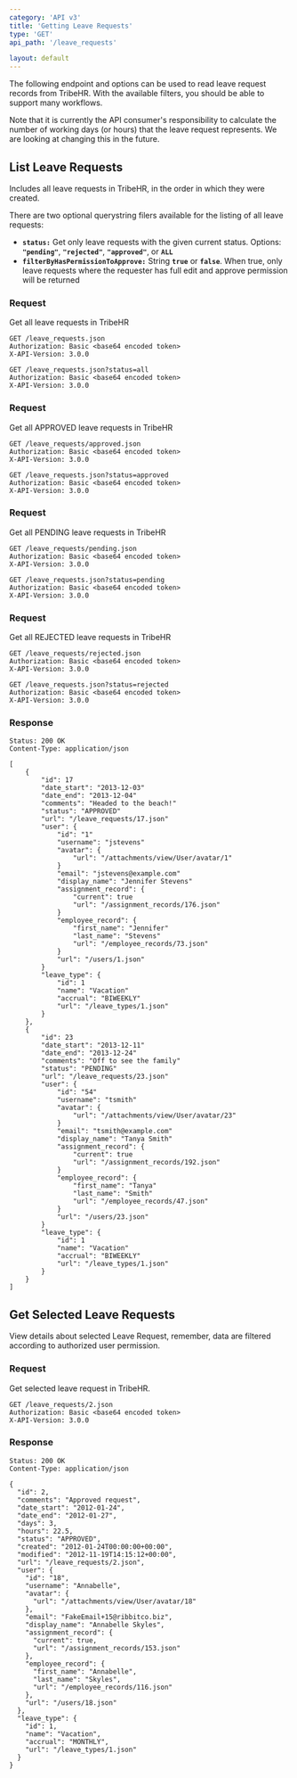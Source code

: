 ```yaml
---
category: 'API v3' 
title: 'Getting Leave Requests'
type: 'GET'
api_path: '/leave_requests'

layout: default
---
```


The following endpoint and options can be used to read leave request records from TribeHR. With the available filters, you should be able to support many workflows.

Note that it is currently the API consumer's responsibility to calculate the number of working days (or
hours) that the leave request represents. We are looking at changing this in the future.

## List Leave Requests

Includes all leave requests in TribeHR, in the order in which they were created.

There are two optional querystring filers available for the listing of all leave requests:

 - **`status:`** Get only leave requests with the given current status. Options: **`"pending"`**,  **`"rejected"`**, **`"approved"`**, or **`ALL`**
 - **`filterByHasPermissionToApprove:`** String **`true`** or **`false`**. When true, only leave requests where the requester has full edit and approve permission will be returned

### Request

Get all leave requests in TribeHR


```
GET /leave_requests.json
Authorization: Basic <base64 encoded token> 
X-API-Version: 3.0.0
```

```
GET /leave_requests.json?status=all
Authorization: Basic <base64 encoded token> 
X-API-Version: 3.0.0
```

### Request

Get all APPROVED leave requests in TribeHR


```
GET /leave_requests/approved.json
Authorization: Basic <base64 encoded token> 
X-API-Version: 3.0.0
```

```
GET /leave_requests.json?status=approved
Authorization: Basic <base64 encoded token> 
X-API-Version: 3.0.0
```

### Request

Get all PENDING leave requests in TribeHR


```
GET /leave_requests/pending.json
Authorization: Basic <base64 encoded token> 
X-API-Version: 3.0.0
```

```
GET /leave_requests.json?status=pending
Authorization: Basic <base64 encoded token> 
X-API-Version: 3.0.0
```

### Request

Get all REJECTED leave requests in TribeHR


```
GET /leave_requests/rejected.json
Authorization: Basic <base64 encoded token> 
X-API-Version: 3.0.0
```

```
GET /leave_requests.json?status=rejected
Authorization: Basic <base64 encoded token> 
X-API-Version: 3.0.0
```

### Response
```
Status: 200 OK
Content-Type: application/json
```
```
[
    {
        "id": 17
        "date_start": "2013-12-03"
        "date_end": "2013-12-04"
        "comments": "Headed to the beach!"
        "status": "APPROVED"
        "url": "/leave_requests/17.json"
        "user": {
            "id": "1"
            "username": "jstevens"
            "avatar": {
                "url": "/attachments/view/User/avatar/1"
            }
            "email": "jstevens@example.com"
            "display_name": "Jennifer Stevens"
            "assignment_record": {
                "current": true
                "url": "/assignment_records/176.json"
            }
            "employee_record": {
                "first_name": "Jennifer"
                "last_name": "Stevens"
                "url": "/employee_records/73.json"
            }
            "url": "/users/1.json"
        }
        "leave_type": {
            "id": 1
            "name": "Vacation"
            "accrual": "BIWEEKLY"
            "url": "/leave_types/1.json"
        }
    },
    {
        "id": 23
        "date_start": "2013-12-11"
        "date_end": "2013-12-24"
        "comments": "Off to see the family"
        "status": "PENDING"
        "url": "/leave_requests/23.json"
        "user": {
            "id": "54"
            "username": "tsmith"
            "avatar": {
                "url": "/attachments/view/User/avatar/23"
            }
            "email": "tsmith@example.com"
            "display_name": "Tanya Smith"
            "assignment_record": {
                "current": true
                "url": "/assignment_records/192.json"
            }
            "employee_record": {
                "first_name": "Tanya"
                "last_name": "Smith"
                "url": "/employee_records/47.json"
            }
            "url": "/users/23.json"
        }
        "leave_type": {
            "id": 1
            "name": "Vacation"
            "accrual": "BIWEEKLY"
            "url": "/leave_types/1.json"
        }
    }
]
```


## Get Selected Leave Requests

View details about selected Leave Request, remember, data are filtered according to authorized user permission.

### Request

Get selected leave request in TribeHR.

```
GET /leave_requests/2.json
Authorization: Basic <base64 encoded token> 
X-API-Version: 3.0.0
```

### Response
```
Status: 200 OK
Content-Type: application/json
```
```
{
  "id": 2,
  "comments": "Approved request",
  "date_start": "2012-01-24",
  "date_end": "2012-01-27",
  "days": 3,
  "hours": 22.5,
  "status": "APPROVED",
  "created": "2012-01-24T00:00:00+00:00",
  "modified": "2012-11-19T14:15:12+00:00",
  "url": "/leave_requests/2.json",
  "user": {
    "id": "18",
    "username": "Annabelle",
    "avatar": {
      "url": "/attachments/view/User/avatar/18"
    },
    "email": "FakeEmail+15@ribbitco.biz",
    "display_name": "Annabelle Skyles",
    "assignment_record": {
      "current": true,
      "url": "/assignment_records/153.json"
    },
    "employee_record": {
      "first_name": "Annabelle",
      "last_name": "Skyles",
      "url": "/employee_records/116.json"
    },
    "url": "/users/18.json"
  },
  "leave_type": {
    "id": 1,
    "name": "Vacation",
    "accrual": "MONTHLY",
    "url": "/leave_types/1.json"
  }
}
```